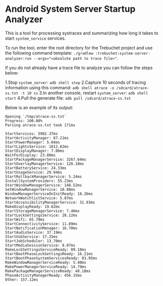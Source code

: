 # Android System Server Startup Analyzer

This is a tool for processing systraces and summarizing how long it takes
to start `system_service` services.

To run the tool, enter the root directory for the
Trebuchet project and use the following command template:
`./gradlew :trebuchet:system-server-analyzer:run --args="<absolute path to trace file>"`.

If you do not already have a trace file to analyze you can follow the steps below:

1.Stop `system_server`: `adb shell stop`
2.Capture 10 seconds of tracing information using this command: `adb shell atrace -o /sdcard/atrace-ss.txt -t 10 ss`
3.In another console, restart `system_server`: `adb shell start`
4.Pull the generate file: `adb pull /sdcard/atrace-ss.txt`

Below is an example of its output:

```
Opening `/tmp/atrace-ss.txt`
Progress: 100.00%
Parsing atrace-ss.txt took 171ms

StartServices: 5982.37ms
StartActivityManager: 87.21ms
StartPowerManager: 5.04ms
StartLightsService: 1012.62ms
StartDisplayManager: 7.08ms
WaitForDisplay: 23.80ms
StartPackageManagerService: 3267.64ms
StartOverlayManagerService: 128.18ms
StartBatteryService: 24.33ms
StartUsageService: 29.94ms
StartRollbackManagerService: 5.24ms
InstallSystemProviders: 55.23ms
StartWindowManagerService: 148.52ms
SetWindowManagerService: 10.88ms
WindowManagerServiceOnInitReady: 18.26ms
NetworkWatchlistService: 5.87ms
StartAccessibilityManagerService: 31.93ms
MakeDisplayReady: 19.62ms
StartStorageManagerService: 7.46ms
StartLockSettingsService: 28.12ms
StartWifi: 65.78ms
StartConnectivityService: 11.89ms
StartNotificationManager: 16.70ms
StartAudioService: 37.19ms
StartUsbService: 17.25ms
StartJobScheduler: 13.70ms
StartMediaSessionService: 8.07ms
MakeLockSettingsServiceReady: 89.10ms
StartBootPhaseLockSettingsReady: 16.21ms
StartBootPhaseSystemServicesReady: 83.95ms
MakeWindowManagerServiceReady: 5.40ms
MakePowerManagerServiceReady: 14.79ms
MakePackageManagerServiceReady: 48.18ms
PhaseActivityManagerReady: 456.15ms
Other: 157.12ms
```
